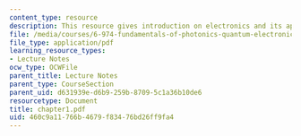 ```yaml
---
content_type: resource
description: This resource gives introduction on electronics and its application.
file: /media/courses/6-974-fundamentals-of-photonics-quantum-electronics-spring-2006/460c9a11766b4679f83476bd26ff9fa4_chapter1.pdf
file_type: application/pdf
learning_resource_types:
- Lecture Notes
ocw_type: OCWFile
parent_title: Lecture Notes
parent_type: CourseSection
parent_uid: d631939e-d6b9-259b-8709-5c1a36b10de6
resourcetype: Document
title: chapter1.pdf
uid: 460c9a11-766b-4679-f834-76bd26ff9fa4
---
```

